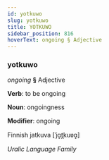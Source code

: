 ```yaml
---
id: yotkuwo
slug: yotkuwo
title: YOTKUWO
sidebar_position: 816
hoverText: ongoing § Adjective
---
```


### yotkuwo

*ongoing* **§** Adjective

**Verb**: to be ongoing

**Noun**: ongoingness

**Modifier**: ongoing

Finnish jatkuva [ˈjɑ̝t̪kuʋɑ̝]

*Uralic Language Family*